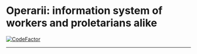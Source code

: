 # Operarii: information system of workers and proletarians alike

[![CodeFactor](https://www.codefactor.io/repository/github/17starplatinum/InfSys-I_VAR-100246/badge)](https://www.codefactor.io/repository/github/17starplatinum/InfSys-I_VAR-100246)
___


